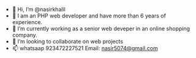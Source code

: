 - 👋 Hi, I’m @nasirkhalil
- 👀 I am an PHP web developer and have more than 6 years of experience.
- 🌱 I’m currently working as a senior web deveper in an online shopping company.
- 💞️ I’m looking to collaborate on web projects
- 📫 whatsaap 923472227521 Email: nasir5074@gmail.com 

<!---
nasirkhalil/nasirkhalil is a ✨ special ✨ repository because its `README.md` (this file) appears on your GitHub profile.
You can click the Preview link to take a look at your changes.
--->
